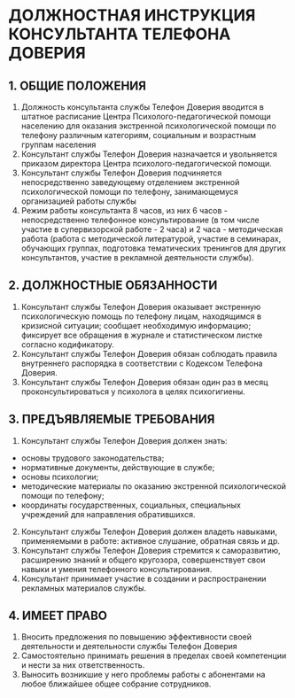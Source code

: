 # ДОЛЖНОСТНАЯ ИНСТРУКЦИЯ КОНСУЛЬТАНТА ТЕЛЕФОНА ДОВЕРИЯ


## 1. ОБЩИЕ ПОЛОЖЕНИЯ

1. Должность консультанта службы Телефон Доверия вводится в штатное расписание Центра Психолого-педагогической помощи населению для оказания экстренной психологической помощи по телефону различным категориям, социальным и возрастным группам населения
2. Консультант службы Телефон Доверия назначается и увольняется приказом директора Центра психолого-педагогической помощи.
3. Консультант службы Телефон Доверия подчиняется непосредственно заведующему отделением экстренной психологической помощи по телефону, занимающемуся организацией работы службы
4. Режим работы консультанта 8 часов, из них 6 часов - непосредственно телефонное консультирование (в том числе участие в супервизорской работе - 2 часа) и 2 часа - методическая работа (работа с методической литературой, участие в семинарах, обучающих группах, подготовка тематических тренингов для других консультантов, участие в рекламной деятельности службы).
## 2. ДОЛЖНОСТНЫЕ ОБЯЗАННОСТИ

1. Консультант службы Телефон Доверия оказывает экстренную психологическую помощь по телефону лицам, находящимся в кризисной ситуации; сообщает необходимую информацию; фиксирует все обращения в журнале и статистическом листке согласно кодификатору.
2. Консультант службы Телефон Доверия обязан соблюдать правила внутреннего распорядка в соответствии с Кодексом Телефона Доверия.
3. Консультант службы Телефон Доверия обязан один раз в месяц проконсультироваться у психолога в целях психогигиены.
## 3. ПРЕДЪЯВЛЯЕМЫЕ ТРЕБОВАНИЯ

1. Консультант службы Телефон Доверия должен знать:
 - основы трудового законодательства;
 - нормативные документы, действующие в службе;
 - основы психологии;
 - методические материалы по оказанию экстренной психологической помощи по телефону;
 - координаты государственных, социальных, специальных учреждений для направления обратившихся.
2. Консультант службы Телефон Доверия должен владеть навыками, применяемыми в работе: активное слушание, обратная связь и др.
3. Консультант службы Телефон Доверия стремится к саморазвитию, расширению знаний и общего кругозора, совершенствует свои навыки и умения телефонного консультирования.
4. Консультант принимает участие в создании и распространении рекламных материалов службы.
## 4. ИМЕЕТ ПРАВО

1. Вносить предложения по повышению эффективности своей деятельности и деятельности службы Телефон Доверия
2. Самостоятельно принимать решения в пределах своей компетенции и нести за них ответственность.
3. Выносить возникшие у него проблемы работы с абонентами на любое ближайшее общее собрание сотрудников.


